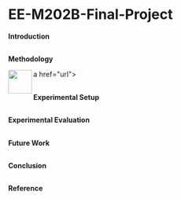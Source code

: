 # EE-M202B-Final-Project

**Introduction**

##



**Methodology**

a href="url"><img src="https://cloud.githubusercontent.com/assets/22850278/24138603/17d2e5e0-0dd6-11e7-9e12-df5e0b3af57c.png" align="left" height="48" width="48" ></a>


##



**Experimental Setup**

##


**Experimental Evaluation**

##


**Future Work**

##



**Conclusion**

##


**Reference** 

##
